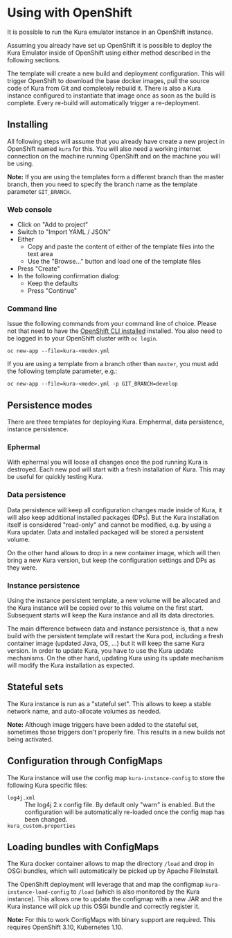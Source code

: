 # Using with OpenShift

It is possible to run the Kura emulator instance in an OpenShift instance.

Assuming you already have set up OpenShift it is possible to deploy the Kura Emulator
inside of OpenShift using either method described in the following sections.

The template will create a new build and deployment configuration. This will trigger
OpenShift to download the base docker images, pull the source code of Kura from Git and
completely rebuild it. There is also a Kura instance configured to instantiate that image once
as soon as the build is complete. Every re-build will automatically trigger a re-deployment.

## Installing

All following steps will assume that you already have create a new project in OpenShift named `kura`
for this. You will also need a working internet connection on the machine running OpenShift
and on the machine you will be using.

**Note:** If you are using the templates form a different branch than the master branch,
          then you need to specify the branch name as the template parameter `GIT_BRANCH`.

### Web console

* Click on "Add to project"
* Switch to "Import YAML / JSON"
* Either
  * Copy and paste the content of either of the template files into the text area
  * Use the "Browse…" button and load one of the template files
* Press "Create"
* In the following confirmation dialog:
  * Keep the defaults
  * Press "Continue"

### Command line

Issue the following commands from your command line of choice. Please not that need to have the
[OpenShift CLI installed](https://docs.openshift.org/latest/cli_reference/get_started_cli.html) installed.
You also need to be logged in to your OpenShift cluster with `oc login`.

    oc new-app --file=kura-<mode>.yml

If you are using a template from a branch other than `master`, you must add the following
template parameter, e.g.:

    oc new-app --file=kura-<mode>.yml -p GIT_BRANCH=develop

## Persistence modes

There are three templates for deploying Kura. Emphermal, data persistence, instance persistence.

### Ephermal

With ephermal you will loose all changes once the pod running Kura is destroyed. Each new pod will start
with a fresh installation of Kura. This may be useful for quickly testing Kura.

### Data persistence

Data persistence will keep all configuration changes made inside of Kura, it will also keep additional
installed packages (DPs). But the Kura installation itself is considered "read-only" and cannot be
modified, e.g. by using a Kura updater. Data and installed packaged will be stored a persistent volume.

On the other hand allows to drop in a new container image, which will then bring a new Kura version, but
keep the configuration settings and DPs as they were.

### Instance persistence

Using the instance persistent template, a new volume will be allocated and the Kura instance will be copied
over to this volume on the first start. Subsequent starts will keep the Kura instance and all its data directories.

The main difference between data and instance persistence is, that a new build with the persistent template will
restart the Kura pod, including a fresh container image (updated Java, OS, …) but it will keep the
same Kura version. In order to update Kura, you have to use the Kura update mechanisms. On the other hand,
updating Kura using its update mechanism will modify the Kura installation as expected.

## Stateful sets

The Kura instance is run as a "stateful set". This allows to keep a stable network name, and auto-allocate volumes as needed.

**Note:** Although image triggers have been added to the stateful set, sometimes those triggers don't properly fire.
          This results in a new builds not being activated.

## Configuration through ConfigMaps

The Kura instance will use the config map `kura-instance-config` to store the following Kura specific files:

<dl>

<dt><code>log4j.xml</code><dt>
<dd>
The log4j 2.x config file. By default only "warn" is enabled. But the configuration will be automatically
re-loaded once the config map has been changed.
</dd>

<dt><code>kura_custom.properties</code></dt>
<dd>
</dd>

</dl>

## Loading bundles with ConfigMaps

The Kura docker container allows to map the directory `/load` and drop in OSGi bundles, which
will automatically be picked up by Apache FileInstall.

The OpenShift deployment will leverage that and map the configmap `kura-instance-load-config`
to `/load` (which is also monitored by the Kura instance). This allows one to update the configmap with
a new JAR and the Kura instance will pick up this OSGi bundle and correctly register it.

**Note:** For this to work ConfigMaps with binary support are required. This requires OpenShift 3.10, Kubernetes 1.10.

